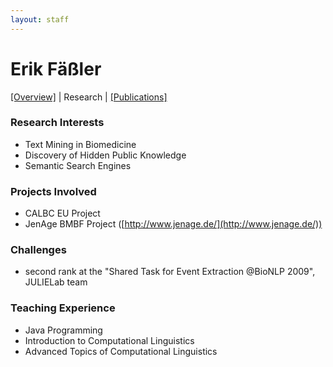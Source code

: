 ```yaml
---
layout: staff
---
```


# Erik Fäßler

[[Overview]](https://julielab.github.io/staff/Faessler/Erik+F%C3%A4%C3%9Fler.html) | 
Research | 
[[Publications]](https://julielab.github.io/staff/Faessler/publication.html)

### Research Interests
* Text Mining in Biomedicine
* Discovery of Hidden Public Knowledge
* Semantic Search Engines

### Projects Involved
* CALBC EU Project
* JenAge BMBF Project ([http://www.jenage.de/](http://www.jenage.de/))

### Challenges
* second rank at the \"Shared Task for Event Extraction @BioNLP 2009\",  JULIELab team

### Teaching Experience
* Java Programming
* Introduction to Computational Linguistics
* Advanced Topics of Computational Linguistics
